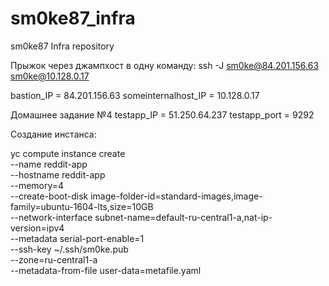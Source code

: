 # sm0ke87_infra
sm0ke87 Infra repository

Прыжок через джампхост в одну команду:
ssh -J sm0ke@84.201.156.63 sm0ke@10.128.0.17

bastion_IP = 84.201.156.63
someinternalhost_IP = 10.128.0.17


Домашнее задание №4
testapp_IP = 51.250.64.237
testapp_port = 9292

Создание инстанса:

yc compute instance create \
  --name reddit-app \
  --hostname reddit-app \
  --memory=4 \
  --create-boot-disk image-folder-id=standard-images,image-family=ubuntu-1604-lts,size=10GB \
  --network-interface subnet-name=default-ru-central1-a,nat-ip-version=ipv4 \
  --metadata serial-port-enable=1 \
  --ssh-key ~/.ssh/sm0ke.pub \
  --zone=ru-central1-a \
  --metadata-from-file user-data=metafile.yaml
